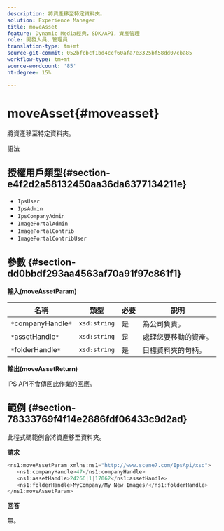 ```yaml
---
description: 將資產移至特定資料夾。
solution: Experience Manager
title: moveAsset
feature: Dynamic Media經典，SDK/API，資產管理
role: 開發人員、管理員
translation-type: tm+mt
source-git-commit: 052bfcbcf1bd4ccf60afa7e3325bf58dd07cba85
workflow-type: tm+mt
source-wordcount: '85'
ht-degree: 15%

---
```



# moveAsset{#moveasset}

將資產移至特定資料夾。

語法

## 授權用戶類型{#section-e4f2d2a58132450aa36da6377134211e}

* `IpsUser`
* `IpsAdmin`
* `IpsCompanyAdmin`
* `ImagePortalAdmin`
* `ImagePortalContrib`
* `ImagePortalContribUser`

## 參數 {#section-dd0bbdf293aa4563af70a91f97c861f1}

**輸入(moveAssetParam)**

| 名稱 | 類型 | 必要 | 說明 |
|---|---|---|---|
| `*`companyHandle`*` | `xsd:string` | 是 | 為公司負責。 |
| `*`assetHandle`*` | `xsd:string` | 是 | 處理您要移動的資產。 |
| `*`folderHandle`*` | `xsd:string` | 是 | 目標資料夾的句柄。 |

**輸出(moveAssetReturn)**

IPS API不會傳回此作業的回應。

## 範例 {#section-78333769f4f14e2886fdf06433c9d2ad}

此程式碼範例會將資產移至資料夾。

**請求**

```java
<ns1:moveAssetParam xmlns:ns1="http://www.scene7.com/IpsApi/xsd">
   <ns1:companyHandle>47</ns1:companyHandle>
   <ns1:assetHandle>24266|1|17062</ns1:assetHandle>
   <ns1:folderHandle>MyCompany/My New Images/</ns1:folderHandle>
</ns1:moveAssetParam>
```

**回答**

無。
